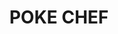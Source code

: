 ---
layout: place
title: POKE CHEF
permalink: /california/san-luis-obispo/poke-chef.html
stateAbbr: CA
stateName: California
cityName: San Luis Obispo
seo:
  type: restaurant
  links: https://poke-chef.square.site/?location=11ef7ba2d19fc262ac3e3cecef6dbab4
place_id: ChIJ77eqcanx7IAR69jF_cUTcl8
photos:
  - name: >-
      places/ChIJ77eqcanx7IAR69jF_cUTcl8/photos/AeeoHcKpdhhy7vJgFfh2pvj-nA5iEj7XexYTX4eOujB1diu4hv2oEZ3UYpRH6d0rusJu8URMA1MO0dsBEZ9qW261SRamYb2qILpOfPzZZnAJnRDlFggH5uqx2muefv6uz8MVCwrTKpTe8j4R2bxQbQLigckSlpblzR1bP0KjDEPYkJKZquq7Ge0O2r0JUylqWzY2rOjC-vH9tNhWmFJY89qtFkgZgOKL8a6s311i0D6iKYi9qr2kpVJM98ytZbytj3NDAzobo1ceWvK4BkXNxMeCmkwZ6pA64yvmrWX2gtHg1VtPEA
    widthPx: 720
    heightPx: 960
    authorAttributions:
      - displayName: POKE CHEF
        uri: https://maps.google.com/maps/contrib/100520763696648091858
        photoUri: >-
          https://lh3.googleusercontent.com/a-/ALV-UjV3-vKhOqst6qxS_YVeD5c2ItxteURoG4TIEHJPPTvRWK9ei9s=s100-p-k-no-mo
    flagContentUri: >-
      https://www.google.com/local/imagery/report/?cb_client=maps_api_places.places_api&image_key=!1e10!2sAF1QipNANkvLwhJ2inwYxN6csXVtj6RUILGyX_Bu4UeQ&hl=en-US
    googleMapsUri: >-
      https://www.google.com/maps/place//data=!3m4!1e2!3m2!1sAF1QipNANkvLwhJ2inwYxN6csXVtj6RUILGyX_Bu4UeQ!2e10!4m2!3m1!1s0x80ecf1a971aab7ef:0x5f7213c5fdc5d8eb
  - name: >-
      places/ChIJ77eqcanx7IAR69jF_cUTcl8/photos/AeeoHcKQnKQZZFrUuEXBaHv1t3zAcwfJsybcn838VNF7lU88skdVtxQkJL_MrT3-NBGJ93QoHBeIDlxG0IqRJrk9Kh7_t6nVoN6p-XDocQeSkd1_vb5RfVyl2IOSPVmprWutcOxCZJSDGt7HaZwjCr1_AXDSWQ1KiFR-oBx7R_Bpj-9iLqNqMpopa4x0lEqs8sgHzf4nan7ALvmCNmdviRoqLC21jtUCrbufRt1oqJMeSa4mqFQTMsdIX2AvJqqmht9KDAH-Eo7LlwwGgS6ZSDBSqRgcEItjTZEblEXnks5CszMQ_w
    widthPx: 1080
    heightPx: 704
    authorAttributions:
      - displayName: POKE CHEF
        uri: https://maps.google.com/maps/contrib/100520763696648091858
        photoUri: >-
          https://lh3.googleusercontent.com/a-/ALV-UjV3-vKhOqst6qxS_YVeD5c2ItxteURoG4TIEHJPPTvRWK9ei9s=s100-p-k-no-mo
    flagContentUri: >-
      https://www.google.com/local/imagery/report/?cb_client=maps_api_places.places_api&image_key=!1e10!2sAF1QipNkqVpEodVU5kNaL8VatKBDTcadDdsmD_-mYaSS&hl=en-US
    googleMapsUri: >-
      https://www.google.com/maps/place//data=!3m4!1e2!3m2!1sAF1QipNkqVpEodVU5kNaL8VatKBDTcadDdsmD_-mYaSS!2e10!4m2!3m1!1s0x80ecf1a971aab7ef:0x5f7213c5fdc5d8eb
  - name: >-
      places/ChIJ77eqcanx7IAR69jF_cUTcl8/photos/AeeoHcKQ-15-LTD9C3LoYAIPT-FxUn2E0NyjFjYxN1KO0L234XgAApJx49nOAw2dxVxz2e2uT1oWHbVtRR5241oP_-X5_TS3wYQPnsndw7uchZ3E389r1lsaZFgqezz2TYquTQJF0HygLuLnnuujwdbmMFiLgp2mO0khSydS2vWi209ozrMgklELm7yJxpu6wTkiS3AAXnUPggc4idFfIKrFsjiCmlEvoQxZ_GOo_oEM56wVpoie8ZFOv2OjVlwrtevJP56EoEu6zBVDOZOMng7ZDGyjJh4XPfz2N5dcNZ26z0E-5kad5OTdgetqvmTJZSWZvOY0Tg2vd3d7IV1LGuiUZ9mPWyIiayS1xFQGjVwHhC5Qjy-e30SLQFwxkfY_fc8ay0P4POTdzkAlhGFwqEY7HEGNHnFcLxA60l3wEB3CknSrUcvx
    widthPx: 1800
    heightPx: 4000
    authorAttributions:
      - displayName: Lindsay Almquist
        uri: https://maps.google.com/maps/contrib/104064268575090965722
        photoUri: >-
          https://lh3.googleusercontent.com/a-/ALV-UjVaj5RRoDkanZ8ZFUES2OSk4pL_E1BubGMoEWt3lPXGWJNGK9fx=s100-p-k-no-mo
    flagContentUri: >-
      https://www.google.com/local/imagery/report/?cb_client=maps_api_places.places_api&image_key=!1e10!2sCIHM0ogKEICAgICp7ZKo-gE&hl=en-US
    googleMapsUri: >-
      https://www.google.com/maps/place//data=!3m4!1e2!3m2!1sCIHM0ogKEICAgICp7ZKo-gE!2e10!4m2!3m1!1s0x80ecf1a971aab7ef:0x5f7213c5fdc5d8eb
  - name: >-
      places/ChIJ77eqcanx7IAR69jF_cUTcl8/photos/AeeoHcIuJj_5_Y2Zm6A6BrtM-BQCfsJXGbkWYSkuVxfu9dbCK9nkdF0dR-EqkpbDaDHjAk86vIlIEvv1riMstf0-DzGgS5y5ZuVkw6AHLugLclBL3d8JUGFsnPMQIh7ENvt8PPJfAJdSSSHYjMkH03lNcWVUkB_KXVPs-G1bA0WFoJay9bOWUt7qilOrrNodwZkKhhm77os9mUk4igQhTSd-S7qJgpDoiw7DpmCbx0NPOmq8V0WG3jInBALvRIzmjzYVUCPC4H7OkUTQUyOaZuAF9DS9aEPjSMA_S2N2CY8p6v5Wt-gKUnUAbMwAppLGOvVu0aJuIyvhr7F5e5ewaLyko-mxtXrxwyt1FoCR-Qc1h3sW2wzvCyWLmvRNToKMFk9aeOgrDWoK5sg83T3JfiuYcw9Xp9ViFmJVkPEAN8STHoP9fmYC
    widthPx: 3024
    heightPx: 4032
    authorAttributions:
      - displayName: Cony Ming-Shen Ho
        uri: https://maps.google.com/maps/contrib/103748860138116028975
        photoUri: >-
          https://lh3.googleusercontent.com/a-/ALV-UjVCe_rCPOC78LN3o5O01Ec7Ch2xfWKrulPBEntvXhmKFsArE5j8=s100-p-k-no-mo
    flagContentUri: >-
      https://www.google.com/local/imagery/report/?cb_client=maps_api_places.places_api&image_key=!1e10!2sCIHM0ogKEICAgIDB1dvIigE&hl=en-US
    googleMapsUri: >-
      https://www.google.com/maps/place//data=!3m4!1e2!3m2!1sCIHM0ogKEICAgIDB1dvIigE!2e10!4m2!3m1!1s0x80ecf1a971aab7ef:0x5f7213c5fdc5d8eb
  - name: >-
      places/ChIJ77eqcanx7IAR69jF_cUTcl8/photos/AeeoHcLB7bQbPrIssT6ZxbQ8y0s3OPVy-iJ8_GzCbzKpQov0sOeseoTv1nJHxYGtA7bNafLrQRYHiaW6mXtVnd9zHpIYoIdwfsmANreB1yG_4zGLThgJGEfDlDHzIiIJE5-6KPGFuVy-SvkK7JbOB7oSDblOU9BzZ_hTQSNlfoZC0-rjPdW8NjVDAunsDU3vDeuTfu_isgS29_nhCXiGvZxESjz0DDbNd9F2XDKRwMHPazBvZxshPtMlveUMB9Tmu46fyhtz97Fmj1xhp47XSVYFCOgdfqaIlDb1jK9Ewbth22FZEyGBZeJNOA-J35-JuG8HbqWgMQ0k3oz1c0vr1bXYj-9Kl6BWmC_DRy2Fp-DLO15HBzh4EIqxwci-wL5_FqyNN8ikxrAZrn4KFhhSoQPtJXryKUMdx1OzexNh9maeAXY
    widthPx: 2304
    heightPx: 4096
    authorAttributions:
      - displayName: jorge
        uri: https://maps.google.com/maps/contrib/100207535791341870637
        photoUri: >-
          https://lh3.googleusercontent.com/a/ACg8ocIMHDJPJrajOAKVNcBKUw3FI72GodOXFXS5am49_56BqRxcyJlT=s100-p-k-no-mo
    flagContentUri: >-
      https://www.google.com/local/imagery/report/?cb_client=maps_api_places.places_api&image_key=!1e10!2sCIHM0ogKEICAgID-_p6GQg&hl=en-US
    googleMapsUri: >-
      https://www.google.com/maps/place//data=!3m4!1e2!3m2!1sCIHM0ogKEICAgID-_p6GQg!2e10!4m2!3m1!1s0x80ecf1a971aab7ef:0x5f7213c5fdc5d8eb
  - name: >-
      places/ChIJ77eqcanx7IAR69jF_cUTcl8/photos/AeeoHcLswSZA8ODCdM_7uKmSt4lGk_9H5mPWuAIWWVMhI2lXSt32x6Ch6nR9avHM5364LBE32GCNg852nycC8Oq4Mnd6pQaSUDU6OHcZ1qTsBCOV7MtN3sHeBBFEA2owM2mDYGk0ZA_7ItKCIlXZ9awVySDrpo9E915ZTnx5neoPD9mGG--OP9_V5WSv_TvaeDud7aZo7c5ttETJ1378LkuW_TQrPIR7KF_agcs6G17KoeRZQeOUObZHwIONl06O4-vicBcbdnKqF_DBl8VzZHOtWtBDcyYS-k-ElEIIEopH2lhfzPWuUO8t8D3vNX3pE-uvT21vpyGNdJvBC5NFj47z_3A955VJysifardbFiFVlUhR4Q5KkEcby68TP4_WHppQ2NkJelqwPZ_4iOT8h45O2f-jB4CfDAL36Op4_z6cMf0lnw
    widthPx: 3000
    heightPx: 4000
    authorAttributions:
      - displayName: Lala Stowe
        uri: https://maps.google.com/maps/contrib/113369941064548143482
        photoUri: >-
          https://lh3.googleusercontent.com/a-/ALV-UjXCeivhGPFZLoIsPyP6EB9c--COYFAinsAKMru-Iu9Meho-y7FN=s100-p-k-no-mo
    flagContentUri: >-
      https://www.google.com/local/imagery/report/?cb_client=maps_api_places.places_api&image_key=!1e10!2sCIHM0ogKEICAgICXsq_rRA&hl=en-US
    googleMapsUri: >-
      https://www.google.com/maps/place//data=!3m4!1e2!3m2!1sCIHM0ogKEICAgICXsq_rRA!2e10!4m2!3m1!1s0x80ecf1a971aab7ef:0x5f7213c5fdc5d8eb
  - name: >-
      places/ChIJ77eqcanx7IAR69jF_cUTcl8/photos/AeeoHcK5OAI3llhj-pFb24ECk7JULUQYMSuqFmpW1HWXxVdQZyJR3jMKFOYMz8PZk9wCsw6pQeUcgufW_RC27DC5iNMVm4xjt2BLxn31MwZ47i4XJeCR_SgaRQmGk6XmMpCqTRoZ2Ay3ycc_bnmP_-XQSJuM8WdNbU7P0r-BZJa5c-Rbr2khWqKq01HH3ouJjZqg_DlzUCEMvlDIkLq7ov9j7kvvEHqIGi3V6NWi1a_nfDRxx7s1D4_5lTqtK5U-ffmj6jJdYXS-YSkvGChAiVSW0cf0NVWEAPqWlR3mX8BFIGv53pybmwPet6DMpCTiJYs9ZYvZw09A-oqrpNOKRT4xv-taNC3c4v6rbwj1MY_yuTQiCyKKSpcgWKLNo2CmDrabLuK5fEIFPbYzz8a93kcElm-BSGS6ePr_WHyMfIR8PuXUIpmS
    widthPx: 3024
    heightPx: 4032
    authorAttributions:
      - displayName: Chase Shepley
        uri: https://maps.google.com/maps/contrib/116183863856585172521
        photoUri: >-
          https://lh3.googleusercontent.com/a-/ALV-UjXQPEhcszPKRjflmv4VA0bWfH_bGOs0CHzTUcSh2McCZbcJCN8=s100-p-k-no-mo
    flagContentUri: >-
      https://www.google.com/local/imagery/report/?cb_client=maps_api_places.places_api&image_key=!1e10!2sCIHM0ogKEICAgICz5Nv-9gE&hl=en-US
    googleMapsUri: >-
      https://www.google.com/maps/place//data=!3m4!1e2!3m2!1sCIHM0ogKEICAgICz5Nv-9gE!2e10!4m2!3m1!1s0x80ecf1a971aab7ef:0x5f7213c5fdc5d8eb
  - name: >-
      places/ChIJ77eqcanx7IAR69jF_cUTcl8/photos/AeeoHcJv4Ao8DzF3K9YK1KSoKrr-cBIAjklKpt2McovctWfl0ZbUBn_ZcX8S8vlDtqpcIRKxKpmFZPsABWeIkQk-2Gx-8Aq-gDOkEb-GK9-0v8He_3bkGN-qmX0Tf3QwA9GXk3aNKw4SGf93Ki3m1fzwR9Yp79tyNARripwehr8Zp4rjkXJRpTUz4Se5Q1GtOyZ0r66Aq5MP0DHflgYyRPElW-LnLTrCFPyrm2fgKbJACaxe-9VJysw72lg0MBNrYcoDp2ugQX6xdKhWm9gRBkew_tRv5b9ZGDf6nnsimWooZBfQjrlCzgFcDJfwuFN8PTyUU4pfE5RhpCKi3uRkrbmUN-ligUsZpq1QYOqVVo07bzsFM3PLUYDDwD3TxtfkcBwub8T9m6CV7L7EaNZ30Vc5pEj6i95CJlxBD1KJPrWHCTSZIyPH
    widthPx: 4032
    heightPx: 3024
    authorAttributions:
      - displayName: World Traveler
        uri: https://maps.google.com/maps/contrib/113649805702853342343
        photoUri: >-
          https://lh3.googleusercontent.com/a-/ALV-UjUeaqZlU2aN3tYY_SB_T2NJJL4vn5P-OOJAdcVolO4onuKszMHg=s100-p-k-no-mo
    flagContentUri: >-
      https://www.google.com/local/imagery/report/?cb_client=maps_api_places.places_api&image_key=!1e10!2sCIHM0ogKEICAgIDCzMinzQE&hl=en-US
    googleMapsUri: >-
      https://www.google.com/maps/place//data=!3m4!1e2!3m2!1sCIHM0ogKEICAgIDCzMinzQE!2e10!4m2!3m1!1s0x80ecf1a971aab7ef:0x5f7213c5fdc5d8eb
  - name: >-
      places/ChIJ77eqcanx7IAR69jF_cUTcl8/photos/AeeoHcIuh_SEf7vU-YrwPxTDKs4OF7BvgTFoYZn94Kug1kIrc9ucXNxZxzmrdoE4uzGDNcKTeJ5l5FNAp__2DpNqeGKNdalwXsWQh8J8oq7ol8PtWzy6cqMJQRwohTR5XLJJI6BBXOFncEaVGmMFnes3eaxyvuwfsyN3hTRpKlgdRTtH5ZJHYHJHwmALdVJH96iZkF53G1U3GuIjKWHozXmjewhjGHknf-WLzNQ34rc3sEmf_G2XMuIQSavgYOIbC5nQQkejcqsce4vOGoCiZpYv2qwcswJMLDq3PhsfIJfbUdTJNSUyOHBr1XCWQZ2BAvPCSG0i8yP-ifU1VB99CM03RVFnQb0HeZN2zapMRRlNR9V6SFskV4SFKjV2aR9Q-u0ymyom0BNekFktdPJ4bABBafKAwqFj96EhRBeUmTh6bCHXhRcs
    widthPx: 3024
    heightPx: 4032
    authorAttributions:
      - displayName: Snowie Storm
        uri: https://maps.google.com/maps/contrib/111133895142375394251
        photoUri: >-
          https://lh3.googleusercontent.com/a-/ALV-UjWZS5DGpnk4ozdJwMq618n26BCNYPc3Rwh6Anwq8HAvQlhxOsHs=s100-p-k-no-mo
    flagContentUri: >-
      https://www.google.com/local/imagery/report/?cb_client=maps_api_places.places_api&image_key=!1e10!2sCIHM0ogKEICAgID4-MPLowE&hl=en-US
    googleMapsUri: >-
      https://www.google.com/maps/place//data=!3m4!1e2!3m2!1sCIHM0ogKEICAgID4-MPLowE!2e10!4m2!3m1!1s0x80ecf1a971aab7ef:0x5f7213c5fdc5d8eb
  - name: >-
      places/ChIJ77eqcanx7IAR69jF_cUTcl8/photos/AeeoHcLKDhpA0qqEoIfDaGK5N3Zn6c2joy4bbvffRYiU5M3LdKl0vvKID2T-VjDVLoE4HT6JO-sSP1uUcXB9IECN93BI0v9mlcq7lrBYRwnFZRK1-V6OC-qLo_lp_i5uTzxm2_-NrAfNDQWGX5GrMr6mAaO84DkSlF_HUvTwMlaKijmzw08fxRysCT0-Xm2pqak3y3HzLr-YIBEFY5YnKZHEZjk3E2y5h5G9QQ8fvOdBlbaOLFbbRbpePBUI5P36GLiY1ip44ZkqWX4RCFSn37uGj5Ln--DozZuffQMFij0enH81As09XBnYDe1-USpm-cAiVNb4OD6iar3Vli0wMEcK75nM36H3_vLVktUm4bS9ovIT5xmNRRAH0MKSvUVvJz_ntQqxamySfB--KeR8Y2v7-YbCn2iESMHdAJqU7a4GD4ceCzeS
    widthPx: 3036
    heightPx: 4048
    authorAttributions:
      - displayName: Sandra Ngo
        uri: https://maps.google.com/maps/contrib/111939694234845033872
        photoUri: >-
          https://lh3.googleusercontent.com/a-/ALV-UjWa89NA5_o0Dz0H4EWRV9aFoGmAW3WPkaDQzqbHFUoX1kQRrUfQWw=s100-p-k-no-mo
    flagContentUri: >-
      https://www.google.com/local/imagery/report/?cb_client=maps_api_places.places_api&image_key=!1e10!2sCIHM0ogKEICAgIDEqYai0gE&hl=en-US
    googleMapsUri: >-
      https://www.google.com/maps/place//data=!3m4!1e2!3m2!1sCIHM0ogKEICAgIDEqYai0gE!2e10!4m2!3m1!1s0x80ecf1a971aab7ef:0x5f7213c5fdc5d8eb
address: 588 California Blvd, San Luis Obispo, CA 93405, USA
street: 588 California Blvd
city: San Luis Obispo
state: CA
zip: '93405'
country: USA
neighborhood: null
latitude: '35.290651'
longitude: '-120.659478'
accessibility_options:
  wheelchairAccessibleParking: true
  wheelchairAccessibleEntrance: true
  wheelchairAccessibleSeating: true
business_status: OPERATIONAL
name: POKE CHEF
google_maps_links:
  directionsUri: >-
    https://www.google.com/maps/dir//''/data=!4m7!4m6!1m1!4e2!1m2!1m1!1s0x80ecf1a971aab7ef:0x5f7213c5fdc5d8eb!3e0
  placeUri: https://maps.google.com/?cid=6877581322035255531
  writeAReviewUri: >-
    https://www.google.com/maps/place//data=!4m3!3m2!1s0x80ecf1a971aab7ef:0x5f7213c5fdc5d8eb!12e1
  reviewsUri: >-
    https://www.google.com/maps/place//data=!4m4!3m3!1s0x80ecf1a971aab7ef:0x5f7213c5fdc5d8eb!9m1!1b1
  photosUri: >-
    https://www.google.com/maps/place//data=!4m3!3m2!1s0x80ecf1a971aab7ef:0x5f7213c5fdc5d8eb!10e5
primary_type: Restaurant
opening_hours:
  regular: null
  current: null
secondary_opening_hours:
  regular:
    weekdayDescriptions: null
    type: null
  current:
    weekdayDescriptions: null
    type: null
phone: (805) 441-1175
price_level: PRICE_LEVEL_MODERATE
price_range: $10 &ndash; $20
rating: '4.1'
rating_count: 0
website: https://poke-chef.square.site/?location=11ef7ba2d19fc262ac3e3cecef6dbab4
description: >-
  Discover POKE CHEF in San Luis Obispo, CA$$$Nestled in the heart of San Luis
  Obispo, CA, POKE CHEF stands out as a casual spot specializing in fresh poke
  bowls and sushi-inspired dishes that cater to a variety of tastes. This
  welcoming restaurant offers a range of customizable options, including hearty
  poke bowls and innovative sushi burritos, all prepared with quality
  ingredients that highlight the vibrant flavors of Japanese-inspired cuisine.
  Visitors appreciate the accessible features like wheelchair-friendly parking
  and entrances, making it easy for everyone to enjoy a meal on the go or dine
  in. With its moderate pricing and convenient location near other local
  eateries, POKE CHEF serves as a go-to choice for those seeking satisfying
  sushi options in a relaxed setting. Whether you're looking for a quick lunch
  or a flavorful dinner, this spot delivers a casual dining experience that's
  perfect for exploring top-rated sushi restaurants in the area.
generative_summary: >-
  Discover POKE CHEF in San Luis Obispo, CA$$$Nestled in the heart of San Luis
  Obispo, CA, POKE CHEF stands out as a casual spot specializing in fresh poke
  bowls and sushi-inspired dishes that cater to a variety of tastes. This
  welcoming restaurant offers a range of customizable options, including hearty
  poke bowls and innovative sushi burritos, all prepared with quality
  ingredients that highlight the vibrant flavors of Japanese-inspired cuisine.
  Visitors appreciate the accessible features like wheelchair-friendly parking
  and entrances, making it easy for everyone to enjoy a meal on the go or dine
  in. With its moderate pricing and convenient location near other local
  eateries, POKE CHEF serves as a go-to choice for those seeking satisfying
  sushi options in a relaxed setting. Whether you're looking for a quick lunch
  or a flavorful dinner, this spot delivers a casual dining experience that's
  perfect for exploring top-rated sushi restaurants in the area.
generative_disclosure: Summarized by AI using the Grok-3-Mini model.
reviews:
  - name: >-
      places/ChIJ77eqcanx7IAR69jF_cUTcl8/reviews/ChZDSUhNMG9nS0VJQ0FnSUNYc3FfcmVBEAE
    relativePublishTimeDescription: 6 months ago
    rating: 1
    text:
      text: >-
        Ordered sushi burritos for myself and my husband. He ordered the 3
        protein one, expecting a large burrito. I ordered the single protein
        burrito. His was the same size as mine, so he paid more for less food.
        My burrito had old, brown, avocado on it and not cilantro leaves, just
        stems. I had tofu on mine and the tofu was only in the middle, so it was
        only about 2 bites and then there wasn't more in that half

        I stopped eating because it seemed unsafe based on what I was seeing in
        my food. We both ordered our protein with sauces for flavoring and there
        wasn't any.

        I don't know if we just got an off day, but for the price of what we
        paid, it's very disappointing. Food was disgusting, I will not be back.

        Photos show the old avocado, cilantro stems and the melted seaweed.
      languageCode: en
    originalText:
      text: >-
        Ordered sushi burritos for myself and my husband. He ordered the 3
        protein one, expecting a large burrito. I ordered the single protein
        burrito. His was the same size as mine, so he paid more for less food.
        My burrito had old, brown, avocado on it and not cilantro leaves, just
        stems. I had tofu on mine and the tofu was only in the middle, so it was
        only about 2 bites and then there wasn't more in that half

        I stopped eating because it seemed unsafe based on what I was seeing in
        my food. We both ordered our protein with sauces for flavoring and there
        wasn't any.

        I don't know if we just got an off day, but for the price of what we
        paid, it's very disappointing. Food was disgusting, I will not be back.

        Photos show the old avocado, cilantro stems and the melted seaweed.
      languageCode: en
    authorAttribution:
      displayName: Lala Stowe
      uri: https://www.google.com/maps/contrib/113369941064548143482/reviews
      photoUri: >-
        https://lh3.googleusercontent.com/a-/ALV-UjXCeivhGPFZLoIsPyP6EB9c--COYFAinsAKMru-Iu9Meho-y7FN=s128-c0x00000000-cc-rp-mo
    publishTime: '2024-10-15T00:38:30.818725Z'
    flagContentUri: >-
      https://www.google.com/local/review/rap/report?postId=ChZDSUhNMG9nS0VJQ0FnSUNYc3FfcmVBEAE&d=17924085&t=1
    googleMapsUri: >-
      https://www.google.com/maps/reviews/data=!4m6!14m5!1m4!2m3!1sChZDSUhNMG9nS0VJQ0FnSUNYc3FfcmVBEAE!2m1!1s0x80ecf1a971aab7ef:0x5f7213c5fdc5d8eb
  - name: >-
      places/ChIJ77eqcanx7IAR69jF_cUTcl8/reviews/ChZDSUhNMG9nS0VJQ0FnSUN6NU52Nk13EAE
    relativePublishTimeDescription: 10 months ago
    rating: 5
    text:
      text: >-
        Ummmmmm this place is DANK. Unbelievable price to portion ratio. So many
        options for toppings that aren’t even extra $. Amazing yummy flavors!!
        And variety! Idk how this only has 4.2 stars. This will be a SLO staple
        for me going forward. I recommend grabbing to go there isn’t much
        seating.
      languageCode: en
    originalText:
      text: >-
        Ummmmmm this place is DANK. Unbelievable price to portion ratio. So many
        options for toppings that aren’t even extra $. Amazing yummy flavors!!
        And variety! Idk how this only has 4.2 stars. This will be a SLO staple
        for me going forward. I recommend grabbing to go there isn’t much
        seating.
      languageCode: en
    authorAttribution:
      displayName: Chase Shepley
      uri: https://www.google.com/maps/contrib/116183863856585172521/reviews
      photoUri: >-
        https://lh3.googleusercontent.com/a-/ALV-UjXQPEhcszPKRjflmv4VA0bWfH_bGOs0CHzTUcSh2McCZbcJCN8=s128-c0x00000000-cc-rp-mo-ba2
    publishTime: '2024-05-31T03:19:42.916183Z'
    flagContentUri: >-
      https://www.google.com/local/review/rap/report?postId=ChZDSUhNMG9nS0VJQ0FnSUN6NU52Nk13EAE&d=17924085&t=1
    googleMapsUri: >-
      https://www.google.com/maps/reviews/data=!4m6!14m5!1m4!2m3!1sChZDSUhNMG9nS0VJQ0FnSUN6NU52Nk13EAE!2m1!1s0x80ecf1a971aab7ef:0x5f7213c5fdc5d8eb
  - name: >-
      places/ChIJ77eqcanx7IAR69jF_cUTcl8/reviews/ChZDSUhNMG9nS0VJQ0FnSUNfODVHd2FnEAE
    relativePublishTimeDescription: 2 months ago
    rating: 5
    text:
      text: >-
        The create your own poke bowls are delicious, worth the price, you do
        have to order on a screen but it gives you time to decide what you would
        like!
      languageCode: en
    originalText:
      text: >-
        The create your own poke bowls are delicious, worth the price, you do
        have to order on a screen but it gives you time to decide what you would
        like!
      languageCode: en
    authorAttribution:
      displayName: martha mercado
      uri: https://www.google.com/maps/contrib/103224623797015614869/reviews
      photoUri: >-
        https://lh3.googleusercontent.com/a-/ALV-UjVPfRDDlqviV_pa4dAGiL4lYMTskTrgSgRRNvPzFLM2tre8b_1h=s128-c0x00000000-cc-rp-mo
    publishTime: '2025-01-18T22:52:54.370491Z'
    flagContentUri: >-
      https://www.google.com/local/review/rap/report?postId=ChZDSUhNMG9nS0VJQ0FnSUNfODVHd2FnEAE&d=17924085&t=1
    googleMapsUri: >-
      https://www.google.com/maps/reviews/data=!4m6!14m5!1m4!2m3!1sChZDSUhNMG9nS0VJQ0FnSUNfODVHd2FnEAE!2m1!1s0x80ecf1a971aab7ef:0x5f7213c5fdc5d8eb
  - name: >-
      places/ChIJ77eqcanx7IAR69jF_cUTcl8/reviews/ChdDSUhNMG9nS0VJQ0FnSURfOWNuWXZnRRAB
    relativePublishTimeDescription: 2 months ago
    rating: 2
    text:
      text: >-
        Paid an extra 1.50 for avacado and they gave me not even 1/4 of a hole
        avocado and it was brown… very lame.
      languageCode: en
    originalText:
      text: >-
        Paid an extra 1.50 for avacado and they gave me not even 1/4 of a hole
        avocado and it was brown… very lame.
      languageCode: en
    authorAttribution:
      displayName: Holden Elze
      uri: https://www.google.com/maps/contrib/117413299314718745797/reviews
      photoUri: >-
        https://lh3.googleusercontent.com/a/ACg8ocKFKdwhuP05aBnoRzIjex0OonWHze0fBK2V4lzEqqRWk25es-g=s128-c0x00000000-cc-rp-mo
    publishTime: '2025-01-26T02:02:51.794061Z'
    flagContentUri: >-
      https://www.google.com/local/review/rap/report?postId=ChdDSUhNMG9nS0VJQ0FnSURfOWNuWXZnRRAB&d=17924085&t=1
    googleMapsUri: >-
      https://www.google.com/maps/reviews/data=!4m6!14m5!1m4!2m3!1sChdDSUhNMG9nS0VJQ0FnSURfOWNuWXZnRRAB!2m1!1s0x80ecf1a971aab7ef:0x5f7213c5fdc5d8eb
  - name: >-
      places/ChIJ77eqcanx7IAR69jF_cUTcl8/reviews/ChZDSUhNMG9nS0VJQ0FnSUQ5LWYyeEVnEAE
    relativePublishTimeDescription: a year ago
    rating: 5
    text:
      text: >-
        We stopped in for lunch today and I found my meal exceptionally
        delicious! Just perfectly spiced and the ingredients were top notch.

        While this is a take-out Poke restaurant, and while it was easy to
        order, I don't really like ordering from a machine.  A real person
        brought the food out and she was very nice. The food was so good I'll
        come back to order from the robot again soon.
      languageCode: en
    originalText:
      text: >-
        We stopped in for lunch today and I found my meal exceptionally
        delicious! Just perfectly spiced and the ingredients were top notch.

        While this is a take-out Poke restaurant, and while it was easy to
        order, I don't really like ordering from a machine.  A real person
        brought the food out and she was very nice. The food was so good I'll
        come back to order from the robot again soon.
      languageCode: en
    authorAttribution:
      displayName: Nathan Bair
      uri: https://www.google.com/maps/contrib/100571294436447983588/reviews
      photoUri: >-
        https://lh3.googleusercontent.com/a-/ALV-UjWCTbGxOdPbi8xH0llc0fOXlPhwvq-xqdypPAX-kWhirWBMiSNLOw=s128-c0x00000000-cc-rp-mo
    publishTime: '2024-03-18T21:45:08.960168Z'
    flagContentUri: >-
      https://www.google.com/local/review/rap/report?postId=ChZDSUhNMG9nS0VJQ0FnSUQ5LWYyeEVnEAE&d=17924085&t=1
    googleMapsUri: >-
      https://www.google.com/maps/reviews/data=!4m6!14m5!1m4!2m3!1sChZDSUhNMG9nS0VJQ0FnSUQ5LWYyeEVnEAE!2m1!1s0x80ecf1a971aab7ef:0x5f7213c5fdc5d8eb
review_summary: >-
  What Customers Are Buzzing About$$$Folks often rave about the delicious poke
  bowls and great value for money at this spot, with many highlighting the
  generous portions and variety of fresh toppings that make meals feel exciting
  and customizable. While some visitors have noted occasional issues with
  ingredient freshness, like overripe avocado, the overall experience tends to
  shine through with tasty flavors and quick service that keeps things light and
  enjoyable. It's clear that the option to create your own bowls adds a fun
  element, allowing diners to experiment without extra costs, which has become a
  favorite for groups or individuals alike. In general, the positive vibes
  around the food's spices and overall satisfaction make it a solid pick for
  anyone craving sushi nearby, though it's wise to check for the freshest picks
  on busier days. All in all, this place maintains a welcoming atmosphere that
  encourages return visits for those hunting for reliable sushi spots in San
  Luis Obispo.
review_disclosure: Summarized by AI using the Grok-3-Mini model.
parking_options:
  freeStreetParking: true
  valetParking: false
payment_options:
  acceptsCreditCards: true
  acceptsDebitCards: true
  acceptsCashOnly: false
  acceptsNfc: true
allow_dogs: null
curbside_pickup: null
delivery: true
dine_in: true
good_for_children: null
good_for_groups: null
good_for_sports: false
live_music: false
menu_for_children: false
outdoor_seating: true
reservable: false
restroom: false
serves_beer: false
serves_breakfast: null
serves_brunch: null
serves_cocktails: false
serves_coffee: false
serves_dinner: true
serves_dessert: false
serves_lunch: true
serves_vegetarian_food: true
serves_wine: false
takeout: true
update_category: pro
places_description: null

---